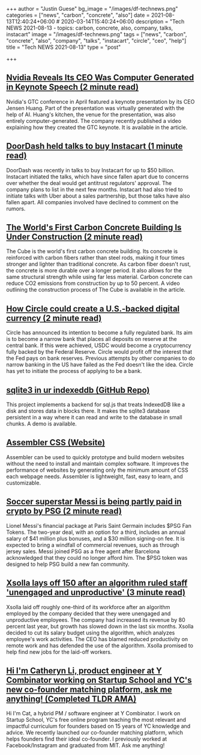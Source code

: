 +++
author = "Justin Guese"
bg_image = "/images/df-technews.png"
categories = ["news", "carbon", "concrete", "also"]
date = 2021-08-13T12:40:24+06:00 # 2020-03-14T15:40:24+06:00
description = "Tech NEWS 2021-08-13 - topics: carbon, concrete, also, company, talks, instacart"
image = "/images/df-technews.png"
tags = ["news", "carbon", "concrete", "also", "company", "talks", "instacart", "circle", "ceo", "help"]
title = "Tech NEWS 2021-08-13"
type = "post"

+++

## [Nvidia Reveals Its CEO Was Computer Generated in Keynote Speech (2 minute read)](https://www.vice.com/en/article/88nbpa/nvidia-reveals-its-ceo-was-computer-generated-in-keynote-speech)

Nvidia's GTC conference in April featured a keynote presentation by its CEO Jensen Huang. Part of the presentation was virtually generated with the help of AI. Huang's kitchen, the venue for the presentation, was also entirely computer-generated. The company recently published a video explaining how they created the GTC keynote. It is available in the article.

## [DoorDash held talks to buy Instacart (1 minute read)](https://finance.yahoo.com/news/doordash-held-talks-buy-instacart-233835820.html)

DoorDash was recently in talks to buy Instacart for up to $50 billion. Instacart initiated the talks, which have since fallen apart due to concerns over whether the deal would get antitrust regulators' approval. The company plans to list in the next few months. Instacart had also tried to initiate talks with Uber about a sales partnership, but those talks have also fallen apart. All companies involved have declined to comment on the rumors.

## [The World's First Carbon Concrete Building Is Under Construction (2 minute read)](https://interestingengineering.com/the-worlds-first-carbon-concrete-building-is-under-construction)

The Cube is the world's first carbon concrete building. Its concrete is reinforced with carbon fibers rather than steel rods, making it four times stronger and lighter than traditional concrete. As carbon fiber doesn't rust, the concrete is more durable over a longer period. It also allows for the same structural strength while using far less material. Carbon concrete can reduce CO2 emissions from construction by up to 50 percent. A video outlining the construction process of The Cube is available in the article.

## [How Circle could create a U.S.-backed digital currency (2 minute read)](https://www.axios.com/circle-crypto-digital-currency-bank-48656581-84ce-4c9e-9ce0-0f44be20c9a3.html)

Circle has announced its intention to become a fully regulated bank. Its aim is to become a narrow bank that places all deposits on reserve at the central bank. If this were achieved, USDC would become a cryptocurrency fully backed by the Federal Reserve. Circle would profit off the interest that the Fed pays on bank reserves. Previous attempts by other companies to do narrow banking in the US have failed as the Fed doesn't like the idea. Circle has yet to initiate the process of applying to be a bank.

## [sqlite3 in ur indexeddb (GitHub Repo)](https://github.com/jlongster/absurd-sql)

This project implements a backend for sql.js that treats IndexedDB like a disk and stores data in blocks there. It makes the sqlite3 database persistent in a way where it can read and write to the database in small chunks. A demo is available.

## [Assembler CSS (Website)](shorturl.at/qyCXY/1/0100017b3efb91b0-8fd8f43d-27df-4ba7-8bb7-6e13f55b8464-000000/AL937nNJXiE9m4dlfO7WS0tsN_uyLEy-lmc_huzcKPw=210)

Assembler can be used to quickly prototype and build modern websites without the need to install and maintain complex software. It improves the performance of websites by generating only the minimum amount of CSS each webpage needs. Assembler is lightweight, fast, easy to learn, and customizable.

## [Soccer superstar Messi is being partly paid in crypto by PSG (2 minute read)](https://www.cnbc.com/2021/08/12/lionel-messi-is-being-partly-paid-in-crypto-at-psg.html)

Lionel Messi's financial package at Paris Saint Germain includes $PSG Fan Tokens. The two-year deal, with an option for a third, includes an annual salary of $41 million plus bonuses, and a $30 million signing-on fee. It is expected to bring a windfall of commercial revenues, such as through jersey sales. Messi joined PSG as a free agent after Barcelona acknowledged that they could no longer afford him. The $PSG token was designed to help PSG build a new fan community.

## [Xsolla lays off 150 after an algorithm ruled staff 'unengaged and unproductive' (3 minute read)](https://www.gamasutra.com/view/news/386534/Xsolla_lays_off_150_after_an_algorithm_ruled_staff_unengaged_and_unproductive.php/1/0100017b3efb91b0-8fd8f43d-27df-4ba7-8bb7-6e13f55b8464-000000/CMrMAfoTwbu3PYWD9TkQtiP8I5o4yic09aJyK2wGiM4=210)

Xsolla laid off roughly one-third of its workforce after an algorithm employed by the company decided that they were unengaged and unproductive employees. The company had increased its revenue by 80 percent last year, but growth has slowed down in the last six months. Xsolla decided to cut its salary budget using the algorithm, which analyzes employee's work activities. The CEO has blamed reduced productivity on remote work and has defended the use of the algorithm. Xsolla promised to help find new jobs for the laid-off workers.

## [Hi I'm Catheryn Li, product engineer at Y Combinator working on Startup School and YC's new co-founder matching platform, ask me anything! (Completed TLDR AMA)](https://tldr.tech/token/6c3ef825381ee396191f77cb92dd1969?redirect=https%3A%2F%2Ftldr.tech%2Fama%2Fcatheryn-li/1/0100017b3efb91b0-8fd8f43d-27df-4ba7-8bb7-6e13f55b8464-000000/f_8sRFKtP9vHFdBPv5xAndXCvbsyF_bYORF7Wdt8CHY=210)

Hi I'm Cat, a hybrid PM / software engineer at Y Combinator. I work on Startup School, YC's free online program teaching the most relevant and impactful curriculum for founders based on 15 years of YC knowledge and advice. We recently launched our co-founder matching platform, which helps founders find their ideal co-founder. I previously worked at Facebook/Instagram and graduated from MIT. Ask me anything!

